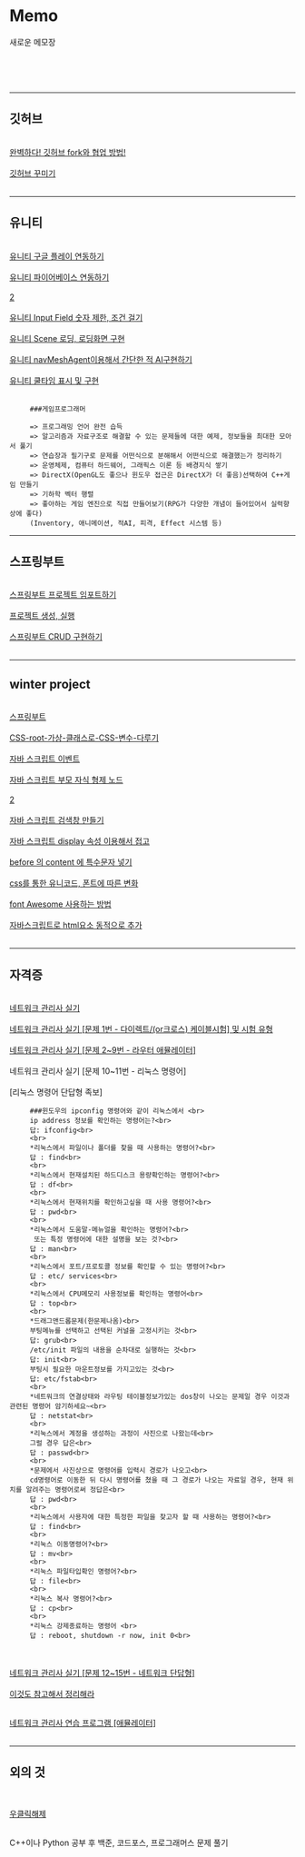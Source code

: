 # Memo
새로운 메모장
<br>
<br>


<br>
<br>
<hr>
<h2>깃허브</h2><br>
<a href="https://gingerkang.tistory.com/99" target="_blank">완벽하다! 깃허브 fork와 협업 방법!</a><br><br>
<a href="https://blog.naver.com/khw11044/222120462768" target="_blank">깃허브 꾸미기</a><br><br>
<hr>
<h2>유니티</h2><br>
<a href="https://geukggom.tistory.com/152" target="_blank">유니티 구글 플레이 연동하기</a><br><br>
<a href="https://velog.io/@kms9887/Unity-%ED%8C%8C%EC%9D%B4%EC%96%B4%EB%B2%A0%EC%9D%B4%EC%8A%A4-%EB%8D%B0%EC%9D%B4%ED%84%B0%EB%B2%A0%EC%9D%B4%EC%8A%A4-%EC%97%B0%EB%8F%99-%ED%9A%8C%EC%9B%90%EA%B0%80%EC%9E%85-%EB%A7%8C%EB%93%A4%EA%B8%B0" target="_blank">유니티 파이어베이스 연동하기</a><br><br>
<a href="https://comeng.tistory.com/entry/Firebase%ED%8C%8C%EC%9D%B4%EC%96%B4%EB%B2%A0%EC%9D%B4%EC%8A%A4-%EC%97%B0%EB%8F%99-2-%EB%8D%B0%EC%9D%B4%ED%84%B0-%EC%A0%80%EC%9E%A5?category=634793" target="_blank">2 </a><br><br>
<a href="https://mrbinggrae.tistory.com/175" target="_blank">유니티 Input Field 숫자 제한, 조건 걸기</a><br><br>
<a href="https://wergia.tistory.com/59" target="_blank">유니티 Scene 로딩, 로딩화면 구현</a><br><br>
<a href="https://solution94.tistory.com/19?category=872220" target="_blank">유니티 navMeshAgent이용해서 간단한 적 AI구현하기</a><br><br>
<a href="https://solution94.tistory.com/16" target="_blank">유니티 쿨타임 표시 및 구현</a><br><br>

```
     ###게임프로그래머 

     => 프로그래밍 언어 완전 습득
     => 알고리즘과 자료구조로 해결할 수 있는 문제들에 대한 예제, 정보들을 최대한 모아서 풀기
     => 연습장과 필기구로 문제를 어떤식으로 분해해서 어떤식으로 해결했는가 정리하기
     => 운영체제, 컴퓨터 하드웨어, 그래픽스 이론 등 배경지식 쌓기
     => DirectX(OpenGL도 좋으나 윈도우 접근은 DirectX가 더 좋음)선택하여 C++게임 만들기
     => 기하학 벡터 행렬
     => 좋아하는 게임 엔진으로 직접 만들어보기(RPG가 다양한 개념이 들어있어서 실력향상에 좋다)
     (Inventory, 애니메이션, 적AI, 피격, Effect 시스템 등)
```

<hr>
<h2>스프링부트</h2><br>
<a href="https://data-make.tistory.com/655" target="_blank">스프링부트 프로젝트 임포트하기</a><br><br>
<a href="https://velog.io/@claudia/2-1-%EC%8A%A4%ED%94%84%EB%A7%81%EB%B6%80%ED%8A%B8-%ED%94%84%EB%A1%9C%EC%A0%9D%ED%8A%B8-%EC%83%9D%EC%84%B1-%EB%B0%8F-%EC%8B%A4%ED%96%89" target="_blank">프로젝트 생성, 실행</a><br><br>
<a href="https://congsong.tistory.com/15" target="_blank">스프링부트 CRUD 구현하기</a><br><br>
<hr>
<h2>winter project</h2><br>
<a href="https://blog.naver.com/dlrldyd1002/222227501994" target="_blank">스프링부트</a><br><br>
<a href="https://designer-ej.tistory.com/entry/CSS-root-%EA%B0%80%EC%83%81-%ED%81%B4%EB%9E%98%EC%8A%A4%EB%A1%9C-CSS-%EB%B3%80%EC%88%98-%EB%8B%A4%EB%A3%A8%EA%B8%B0" target="_blank">CSS-root-가상-클래스로-CSS-변수-다루기</a><br><br>
<a href="https://jenny-daru.tistory.com/17" target="_blank">자바 스크립트 이벤트</a><br><br>
<a href="https://sillydev.tistory.com/42" target="_blank">자바 스크립트 부모 자식 형제 노드</a><br><br>
<a href="https://ddorang-d.tistory.com/110" target="_blank">2</a><br><br>
<a href="https://thisisspear.tistory.com/40" target="_blank">자바 스크립트 검색창 만들기</a><br><br>
<a href="https://mainia.tistory.com/2710" target="_blank">자바 스크립트 display 속성 이용해서 접고</a><br><br>
<a href="http://triki.net/prgm/1314" target="_blank">before 의 content 에 특수문자 넣기</a><br><br>
<a href="http://daplus.net/html-css%EB%A5%BC-%ED%86%B5%ED%95%9C-%EC%9C%A0%EB%8B%88-%EC%BD%94%EB%93%9C-before/" target="_blank">css를 통한 유니코드, 폰트에 따른 변화</a><br><br>
<a href="https://amango.tistory.com/7" target="_blank">font Awesome 사용하는 방법</a><br><br>
<a href="https://ludeno-studying.tistory.com/82" target="_blank">자바스크립트로 html요소 동적으로 추가</a><br><br>

<hr>
<h2>자격증</h2><br>
<a href="https://seulhee030.tistory.com/72" target="_blank">네트워크 관리사 실기</a><br><br>
<a href="https://starrykss.tistory.com/1245" target="_blank">네트워크 관리사 실기 [문제 1번 - 다이렉트/(or크로스) 케이블시험] 및 시험 유형</a><br><br>
<a href="https://soobindeveloper8.tistory.com/314?category=954130" target="_blank">네트워크 관리사 실기 [문제 2~9번   - 라우터 애뮬레이터]</a><br><br>
<a>네트워크 관리사 실기 [문제 10~11번 - 리눅스 명령어]</a><br><br>
[리눅스 명령어 단답형 족보]<br>
     
```
     ###윈도우의 ipconfig 명령어와 같이 리눅스에서 <br>
     ip address 정보를 확인하는 명령어는?<br>
     답: ifconfig<br>
     <br>
     *리눅스에서 파일이나 폴더를 찾을 때 사용하는 명령어?<br>
     답 : find<br>
     <br>
     *리눅스에서 현재설치된 하드디스크 용량확인하는 명령어?<br>
     답 : df<br>
     <br>
     *리눅스에서 현재위치를 확인하고싶을 때 사용 명령어?<br>
     답 : pwd<br>
     <br>
     *리눅스에서 도움말-메뉴얼을 확인하는 명령어?<br>
      또는 특정 명령어에 대한 설명을 보는 것?<br>
     답 : man<br>
     <br>
     *리눅스에서 포트/프로토콜 정보를 확인할 수 있는 명령어?<br>
     답 : etc/ services<br>
     <br>
     *리눅스에서 CPU메모리 사용정보를 확인하는 명령어<br>
     답 : top<br>
     <br>
     *드래그앤드롭문제(한문제나옴)<br>
     부팅메뉴를 선택하고 선택된 커널을 고정시키는 것<br>
     답: grub<br>
     /etc/init 파일의 내용을 순차대로 실행하는 것<br>
     답: init<br>
     부팅시 필요한 마운트정보를 가지고있는 것<br>
     답: etc/fstab<br>
     <br>
     *네트워크의 연결상태와 라우팅 테이블정보가있는 dos창이 나오는 문제일 경우 이것과 관련된 명령어 암기하세요~<br>
     답 : netstat<br>
     <br>
     *리눅스에서 계정을 생성하는 과정이 사진으로 나왔는데<br>
     그럴 경우 답은<br>
     답 : passwd<br>
     <br>
     *문제에서 사진상으로 명령어를 입력시 경로가 나오고<br>
     cd명령어로 이동한 뒤 다시 명령어를 쳤을 때 그 경로가 나오는 자료일 경우, 현재 위치를 알려주는 명령어로써 정답은<br>
     답 : pwd<br>
     <br>
     *리눅스에서 사용자에 대한 특정한 파일을 찾고자 할 때 사용하는 명령어?<br>
     답 : find<br>
     <br>
     *리눅스 이동명령어?<br>
     답 : mv<br>
     <br>
     *리눅스 파일타입확인 명령어?<br>
     답 : file<br>
     <br>
     *리눅스 복사 명령어?<br>
     답 : cp<br>
     <br>
     *리눅스 강제종료하는 명령어 <br>
     답 : reboot, shutdown -r now, init 0<br>
```


<br><br>
<a href="https://soobindeveloper8.tistory.com/317?category=954130" target="_blank">네트워크 관리사 실기 [문제 12~15번 - 네트워크 단답형]</a><br><br>
<a href="https://ss-o.tistory.com/36" target="_blank">이것도 참고해서 정리해라</a><br><br>

<a href="https://www.icqa.or.kr/cn/board/dataroom?sca=%EB%84%A4%ED%8A%B8%EC%9B%8C%ED%81%AC%EA%B4%80%EB%A6%AC%EC%82%AC" target="_blank">네트워크 관리사 연습 프로그램 [애뮬레이터]</a><br><br>


<hr>
<h2>외의 것</h2><br>

<a href="https://teldama.tistory.com/entry/%EC%89%BD%EA%B3%A0-%EA%B0%84%EB%8B%A8%ED%95%9C-%EB%A7%88%EC%9A%B0%EC%8A%A4-%EC%9A%B0%ED%81%B4%EB%A6%AD-%EB%B3%B5%EC%82%AC%EB%B0%A9%EC%A7%80-%ED%95%B4%EC%A0%9C%EB%B0%A9%EB%B2%95%ED%81%AC%EB%A1%AC">우클릭해제 </a><br><br>

C++이나 Python 공부 후 백준, 코드포스, 프로그래머스 문제 풀기
